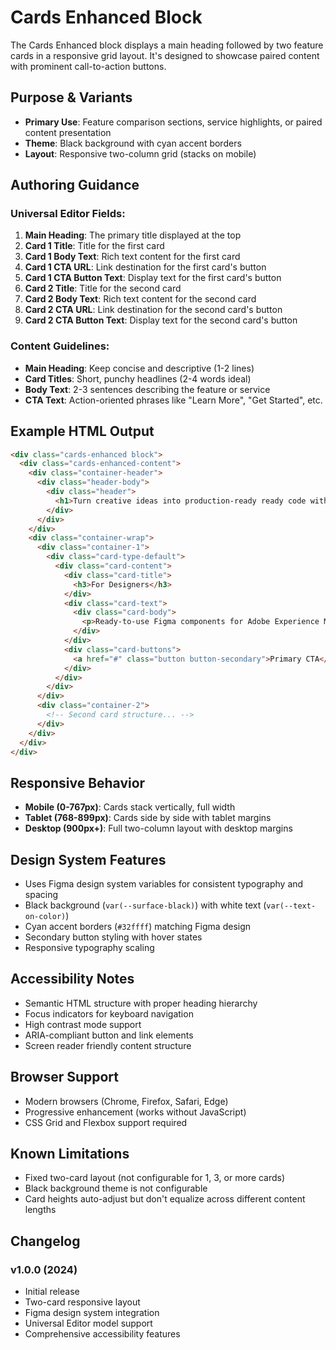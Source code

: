 # Cards Enhanced Block

The Cards Enhanced block displays a main heading followed by two feature cards in a responsive grid layout. It's designed to showcase paired content with prominent call-to-action buttons.

## Purpose & Variants

- **Primary Use**: Feature comparison sections, service highlights, or paired content presentation
- **Theme**: Black background with cyan accent borders
- **Layout**: Responsive two-column grid (stacks on mobile)

## Authoring Guidance

### Universal Editor Fields:
1. **Main Heading**: The primary title displayed at the top
2. **Card 1 Title**: Title for the first card
3. **Card 1 Body Text**: Rich text content for the first card
4. **Card 1 CTA URL**: Link destination for the first card's button
5. **Card 1 CTA Button Text**: Display text for the first card's button
6. **Card 2 Title**: Title for the second card
7. **Card 2 Body Text**: Rich text content for the second card
8. **Card 2 CTA URL**: Link destination for the second card's button
9. **Card 2 CTA Button Text**: Display text for the second card's button

### Content Guidelines:
- **Main Heading**: Keep concise and descriptive (1-2 lines)
- **Card Titles**: Short, punchy headlines (2-4 words ideal)
- **Body Text**: 2-3 sentences describing the feature or service
- **CTA Text**: Action-oriented phrases like "Learn More", "Get Started", etc.

## Example HTML Output

```html
<div class="cards-enhanced block">
  <div class="cards-enhanced-content">
    <div class="container-header">
      <div class="header-body">
        <div class="header">
          <h1>Turn creative ideas into production-ready ready code with ease.</h1>
        </div>
      </div>
    </div>
    <div class="container-wrap">
      <div class="container-1">
        <div class="card-type-default">
          <div class="card-content">
            <div class="card-title">
              <h3>For Designers</h3>
            </div>
            <div class="card-text">
              <div class="card-body">
                <p>Ready-to-use Figma components for Adobe Experience Manager (AEM) and Edge Delivery Services (EDS)...</p>
              </div>
            </div>
            <div class="card-buttons">
              <a href="#" class="button button-secondary">Primary CTA</a>
            </div>
          </div>
        </div>
      </div>
      <div class="container-2">
        <!-- Second card structure... -->
      </div>
    </div>
  </div>
</div>
```

## Responsive Behavior

- **Mobile (0-767px)**: Cards stack vertically, full width
- **Tablet (768-899px)**: Cards side by side with tablet margins
- **Desktop (900px+)**: Full two-column layout with desktop margins

## Design System Features

- Uses Figma design system variables for consistent typography and spacing
- Black background (`var(--surface-black)`) with white text (`var(--text-on-color)`)
- Cyan accent borders (`#32ffff`) matching Figma design
- Secondary button styling with hover states
- Responsive typography scaling

## Accessibility Notes

- Semantic HTML structure with proper heading hierarchy
- Focus indicators for keyboard navigation
- High contrast mode support
- ARIA-compliant button and link elements
- Screen reader friendly content structure

## Browser Support

- Modern browsers (Chrome, Firefox, Safari, Edge)
- Progressive enhancement (works without JavaScript)
- CSS Grid and Flexbox support required

## Known Limitations

- Fixed two-card layout (not configurable for 1, 3, or more cards)
- Black background theme is not configurable
- Card heights auto-adjust but don't equalize across different content lengths

## Changelog

### v1.0.0 (2024)
- Initial release
- Two-card responsive layout
- Figma design system integration
- Universal Editor model support
- Comprehensive accessibility features
